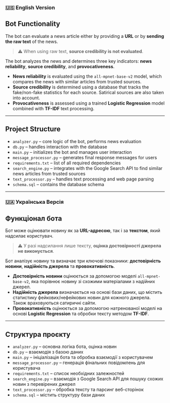 ### 🇺🇸 **English Version**

## Bot Functionality

The bot can evaluate a news article either by providing a **URL** or by **sending the raw text** of the news.  
> ⚠️ When using raw text, **source credibility is not evaluated**.

The bot analyzes the news and determines three key indicators: **news reliability**, **source credibility**, and **provocativeness**.

- **News reliability** is evaluated using the `all-mpnet-base-v2` model, which compares the news with similar articles from trusted sources.
- **Source credibility** is determined using a database that tracks the fake/non-fake statistics for each source. Satirical sources are also taken into account.
- **Provocativeness** is assessed using a trained **Logistic Regression** model combined with **TF-IDF** text processing.

---

## Project Structure

- `analyzer.py` – core logic of the bot, performs news evaluation  
- `db.py` – handles interaction with the database  
- `main.py` – initializes the bot and manages user interaction  
- `message_processor.py` – generates final response messages for users  
- `requirements.txt` – list of all required dependencies  
- `search_engine.py` – integrates with the Google Search API to find similar news articles from trusted sources  
- `text_processor.py` – handles text processing and web page parsing  
- `schema.sql` – contains the database schema  

---

### 🇺🇦 **Українська Версія**

## Функціонал бота

Бот може оцінювати новину як за **URL-адресою**, так і за **текстом**, який надсилає користувач.  
> ⚠️ У разі надсилання лише тексту, **оцінка достовірності джерела не виконується**.

Бот аналізує новину та визначає три ключові показники: **достовірність новини**, **надійність джерела** та **провокативність**.

- **Достовірність новини** оцінюється за допомогою моделі `all-mpnet-base-v2`, яка порівнює новину зі схожими матеріалами з надійних джерел.
- **Надійність джерела** визначається на основі бази даних, що містить статистику фейкових/нефейкових новин для кожного джерела. Також враховуються сатиричні сайти.
- **Провокативність** оцінюється за допомогою натренованої моделі на основі **Logistic Regression** та обробки тексту методом **TF-IDF**.

---

## Структура проєкту

- `analyzer.py` – основна логіка бота, оцінка новин  
- `db.py` – взаємодія з базою даних  
- `main.py` – ініціалізація бота та обробка взаємодії з користувачем  
- `message_processor.py` – генерація фінальних повідомлень для користувача  
- `requirements.txt` – список необхідних залежностей  
- `search_engine.py` – взаємодія з Google Search API для пошуку схожих новин з перевірених джерел  
- `text_processor.py` – обробка тексту та парсинг веб-сторінок  
- `schema.sql` – містить структуру бази даних  
